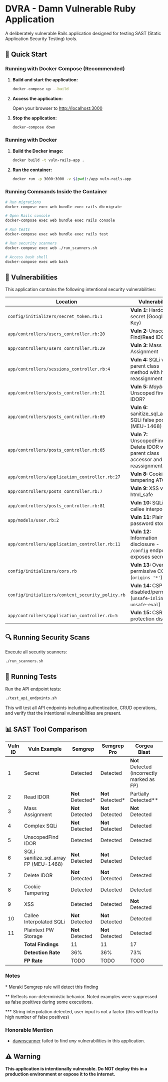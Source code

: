# DVRA - Damn Vulnerable Ruby Application

A deliberately vulnerable Rails application designed for testing SAST (Static Application Security Testing) tools.

## 🚀 Quick Start

### Running with Docker Compose (Recommended)

1. **Build and start the application:**
   ```bash
   docker-compose up --build
   ```

2. **Access the application:**
   
   Open your browser to [http://localhost:3000](http://localhost:3000)

3. **Stop the application:**
   ```bash
   docker-compose down
   ```

### Running with Docker

1. **Build the Docker image:**
   ```bash
   docker build -t vuln-rails-app .
   ```

2. **Run the container:**
   ```bash
   docker run -p 3000:3000 -v $(pwd):/app vuln-rails-app
   ```

### Running Commands Inside the Container

```bash
# Run migrations
docker-compose exec web bundle exec rails db:migrate

# Open Rails console
docker-compose exec web bundle exec rails console

# Run tests
docker-compose exec web bundle exec rails test

# Run security scanners
docker-compose exec web ./run_scanners.sh

# Access bash shell
docker-compose exec web bash
```

## 🐛 Vulnerabilities

This application contains the following intentional security vulnerabilities:

| Location | Vulnerability | Exploitable at Runtime? |
|----------|---------------|------------------------|
| `config/initializers/secret_token.rb:1` | **Vuln 1:** Hardcoded secret (Google API Key) | ✅ via `/config` |
| `app/controllers/users_controller.rb:20` | **Vuln 2:** Unscoped Find/Read IDOR | ✅ via `/users/:id` |
| `app/controllers/users_controller.rb:29` | **Vuln 3:** Mass Assignment | ✅ via `POST /users` |
| `app/controllers/sessions_controller.rb:4` | **Vuln 4:** SQLi via parent class method with hash reassignment | ✅ via `POST /sessions` |
| `app/controllers/posts_controller.rb:21` | **Vuln 5:** *Maybe* Unscoped find IDOR? | ✅ via `/posts/:id` |
| `app/controllers/posts_controller.rb:69` | **Vuln 6:** sanitize_sql_array SQLi false positive (MEU-1468) | ✅ via `PUT /posts/:id?meu=1` |
| `app/controllers/posts_controller.rb:65` | **Vuln 7:** UnscopedFind Delete IDOR with parent class accessor and hash reassignment | ✅ via `DELETE /posts/:id` |
| `app/controllers/application_controller.rb:27` | **Vuln 8:** Cookie tampering ATO | ✅ Cookie-based |
| `app/controllers/posts_controller.rb:7` | **Vuln 9:** XSS via html_safe | ✅ via `POST /posts/render_html` |
| `app/controllers/posts_controller.rb:81` | **Vuln 10:** SQLi via callee interpolation | ✅ via `PUT /posts/:id` |
| `app/models/user.rb:2` | **Vuln 11:** Plaintext password storage | ✅ via `/users/:id/credentials` |
| `app/controllers/application_controller.rb:11` | **Vuln 12:** Information disclosure - `/config` endpoint exposes secrets | ✅ via `/config` |
| `config/initializers/cors.rb` | **Vuln 13:** Overly permissive CORS (`origins '*'`) | 🔍 SAST-only |
| `config/initializers/content_security_policy.rb` | **Vuln 14:** CSP disabled/permissive (`unsafe-inline`, `unsafe-eval`) | 🔍 SAST-only |
| `app/controllers/application_controller.rb:5` | **Vuln 15:** CSRF protection disabled | ✅ via `POST /users/:id/transfer_ownership` |

## 🔍 Running Security Scans

Execute all security scanners:

```bash
./run_scanners.sh
```

## 🧪 Running Tests

Run the API endpoint tests:

```bash
./test_api_endpoints.sh
```

This will test all API endpoints including authentication, CRUD operations, and verify that the intentional vulnerabilities are present.

## 📊 SAST Tool Comparison

| Vuln ID | Vuln Example | Semgrep | Semgrep Pro | Corgea Blast | Brakeman 7.1.0 |
|---------|--------------|---------|-------------|--------------|----------------|
| 1 | Secret  | Detected | Detected | **Not** Detected (incorrectly marked as FP) | Detected |
| 2 | Read IDOR  | **Not** Detected* | **Not** Detected* | Partially Detected** | **Not** Detected |
| 3 | Mass Assignment  | **Not** Detected |  **Not** Detected | **Not** Detected | Detected |
| 4 | Complex SQLi  | **Not** Detected | **Not** Detected | Detected | Detected*** |
| 5 | UnscopedFind IDOR  | Detected | Detected | Detected | **Not** Detected |
| 6 | SQLi sanitize_sql_array FP (MEU-1468) | **Not** Detected | **Not** Detected | Detected | **Not** Detected |
| 7 | Delete IDOR  | **Not** Detected | **Not** Detected | Detected | **Not** Detected |
| 8 | Cookie Tampering  | Detected | Detected | Detected | **Not** Detected |
| 9 | XSS  | Detected | Detected | **Not** Detected | **Not** Detected |
| 10 | Callee Interpolated SQLi | **Not** Detected | **Not** Detected | Detected | **Not** Detected |
| 11 | Plaintext PW Storage | **Not** Detected | **Not** Detected | Detected | Detected |
| | **Total Findings**  | 11 | 11 | 17 | 4 |
| | **Detection Rate**  | 36% | 36% | 73% | 27% |
| | **FP Rate**  | TODO | TODO | TODO | TODO |

### Notes

\* Meraki Semgrep rule will detect this finding

\*\* Reflects non-deterministic behavior. Noted examples were suppressed as false positives during some executions.

\*\*\* String interpolation detected, user input is not a factor (this will lead to high number of false positives)

### Honorable Mention

- [dawnscanner](https://github.com/thesp0nge/dawnscanner) failed to find *any* vulnerabilities in this application.

## ⚠️ Warning

**This application is intentionally vulnerable. Do NOT deploy this in a production environment or expose it to the internet.**



